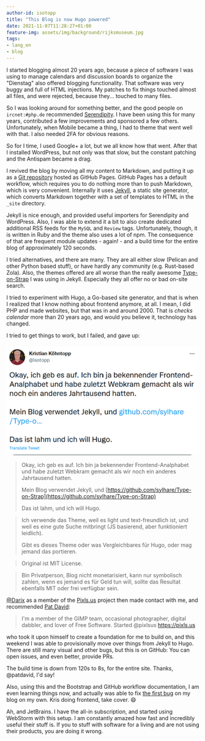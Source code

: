 ```yaml
---
author-id: isotopp
title: "This Blog is now Hugo powered"
date: 2021-11-07T11:28:27+01:00
feature-img: assets/img/background/rijksmuseum.jpg
tags:
- lang_en
- blog
---
```


I started blogging almost 20 years ago, because a piece of software I was using to manage calendars and discussion boards to organize the "Dienstag" also offered blogging functionality.
That software was very buggy and full of HTML injections.
My patches to fix things touched almost all files, and were rejected, because they... touched to many files.

So I was looking around for something better, and the good people on `ircnet:#php.de` recommended [Serendipity](https://docs.s9y.org/).
I have been using this for many years, contributed a few improvements and sponsored a few others.
Unfortunately, when Mobile became a thing, I had to theme that went well with that.
I also needed 2FA for obvious reasons.

So for I time, I used Google+ a lot, but we all know how that went. 
After that I installed WordPress, but not only was that slow, but the constant patching and  the Antispam became a drag.

I revived the blog by moving all my content to Markdown, and putting it up as a 
[Git repository](https://github.com/isotopp/isotopp.github.io/)
hosted as GitHub Pages.
GitHub Pages has a default workflow, which requires you to do nothing more than to push Markdown, which is very convenient.
Internally it uses [Jekyll](https://jekyllrb.com/), a static site generator, which converts Markdown together with a set of templates to HTML in the `_site` directory.

Jekyll is nice enough, and provided useful importers for Serendipity and WordPress.
Also, I was able to extend it a bit to also create dedicated additional RSS feeds for the `MySQL` and `Review` tags.
Unfortunately, though, it is written in Ruby and the theme also uses a lot of npm.
The consequence of that are frequent module updates - again! - and a build time for the entire blog of approximately 120 seconds.

I tried alternatives, and there are many.
They are all either slow (Pelican and other Python based stuff), or have hardly any community (e.g. Rust-based Zola).
Also, the themes offered are all worse than the really awesome [Type-on-Strap](https://github.com/sylhare/Type-on-Strap) I was using in Jekyll.
Especially they all offer no or bad on-site search.

I tried to experiment with Hugo, a Go-based site generator, and that is when I realized that I know nothing about frontend anymore, at all.
I mean, I did PHP and made websites, but that was in and around 2000.
That is *checks calendar* more than 20 years ago, and would  you believe it, technology has changed.

I tried to get things to work, but I failed, and gave up:

[![](/uploads/2021/11/frontend.png)](https://twitter.com/isotopp/status/1451565659066978306)

> Okay, ich geb es auf. Ich bin ja bekennender Frontend-Analphabet und habe zuletzt Webkram gemacht als wir noch ein anderes Jahrtausend hatten.
>
> Mein Blog verwendet Jekyll, und [https://github.com/sylhare/Type-on-Strap](https://github.com/sylhare/Type-on-Strap)
>
> Das ist lahm, und ich will Hugo.

> Ich verwende das Theme, weil es light und text-freundlich ist, und weil es eine gute Suche mitbringt (JS basierend, aber funktioniert leidlich).
>
> Gibt es dieses Theme oder was Vergleichbares für Hugo, oder mag jemand das portieren.

> Original ist MIT License.

> Bin Privatperson, Blog nicht monetarisiert, kann nur symbolisch zahlen, wenn es jemand es für Geld tun will, sollte das Resultat ebenfalls MIT oder frei verfügbar sein.

[@Darix](https://twitter.com/darixzen/status/1451567686484467723) as a member of the [Pixls.us](https://pixls.us/) project then made contact with me, and recommended [Pat David](https://github.com/patdavid):

> I'm a member of the GIMP team, occasional photographer, digital dabbler, and lover of Free Software. Started @pixlsus https://pixls.us

who took it upon himself to create a foundation for me to build on, and this weekend I was able to provisionally move over things from Jekyll to Hugo.
There are still many visual and other bugs, but this is on GitHub: You can open issues, and even better, provide PRs.

The build time is down from 120s to 8s, for the entire site.
Thanks, @patdavid, I'd say!

Also, using this and the Bootstrap and GitHub workflow documentation, I am even learning things now, and actually was able to fix [the first bug](https://github.com/isotopp/isotopp.github.io/commit/869c4962fbbc24c8ae9c3343bcaa25c140241f6b) on my blog on my own. Kris doing frontend, take cover. :smile:

Ah, and JetBrains. I have the all-in subscription, and started using WebStorm with this setup.
I am constantly amazed how fast and incredibly useful their stuff is.
If you to stuff with software for a living and are not using their products, you are doing it wrong.
